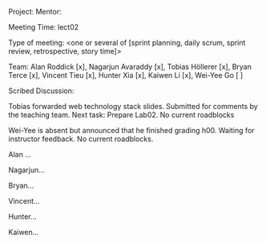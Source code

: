 Project: 
Mentor: 

Meeting Time: lect02

Type of meeting: <one or several of [sprint planning, daily scrum, sprint review, retrospective, story time]>

Team: Alan Roddick [x], Nagarjun Avaraddy [x], Tobias Höllerer [x], Bryan Terce [x], Vincent Tieu [x], Hunter Xia [x], Kaiwen Li [x], Wei-Yee Go [ ]

Scribed Discussion:

Tobias forwarded web technology stack slides. Submitted for comments by the teaching team. Next task: Prepare Lab02. No current roadblocks

Wei-Yee is absent but announced that he finished grading h00. Waiting for instructor feedback. No current roadblocks.

Alan …

Nagarjun…

Bryan…

Vincent…

Hunter…

Kaiwen…